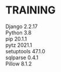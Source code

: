 # TRAINING

Django	2.2.17 </br>
Python 3.8 </br>
pip	20.1.1 </br>
pytz	2021.1 </br>
setuptools	47.1.0 </br>
sqlparse	0.4.1 </br>
Pillow  8.1.2  </br>